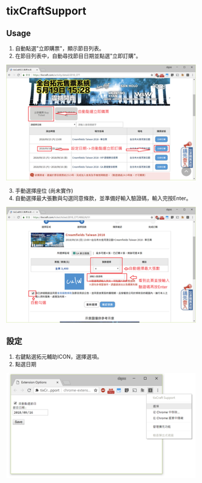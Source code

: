 # tixCraftSupport

## Usage
1. 自動點選"立即購票"，顯示節目列表。
2. 在節目列表中，自動尋找節目日期並點選"立即訂購"。

<img width="768" src="assets/step1.png" alt="step1" />

3. 手動選擇座位 (尚未實作)
4. 自動選擇最大張數與勾選同意條款，並準備好輸入驗證碼，輸入完按Enter。

<img width="768" src="assets/step2.png" alt="step2" />


## 設定
1. 右鍵點選拓元輔助ICON，選擇選項。
2. 點選日期

<img width="768" src="assets/options.png" alt="options" />
